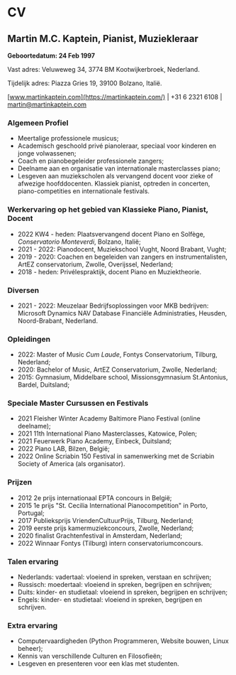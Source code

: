# CV

## Martin M.C. Kaptein, Pianist, Muziekleraar

**Geboortedatum: 24 Feb 1997**

Vast adres: Veluweweg 34, 3774 BM Kootwijkerbroek, Nederland.

Tijdelijk adres: Piazza Gries 19, 39100 Bolzano, Italië.

[www.martinkaptein.com](https://martinkaptein.com/) | +31 6 2321 6108 | [martin@martinkaptein.com](mailto:martin@martinkaptein.com)

### Algemeen Profiel

- Meertalige professionele musicus;
- Academisch geschoold privé pianoleraar, speciaal voor kinderen en jonge volwassenen;
- Coach en pianobegeleider professionele zangers;
- Deelname aan en organisatie van internationale masterclasses piano;
- Lesgeven aan muziekscholen als vervangend docent voor zieke of afwezige hoofddocenten. Klassiek pianist, optreden in concerten, piano-competities en internationale festivals.

### Werkervaring op het gebied van Klassieke Piano, Pianist, Docent

- 2022 KW4 - heden: Plaatsvervangend docent Piano en Solfège, *Conservatorio Monteverdi*, Bolzano, Italië;
- 2021 - 2022: Pianodocent, Muziekschool Vught, Noord Brabant, Vught;
- 2019 - 2020: Coachen en begeleiden van zangers en instrumentalisten, ArtEZ conservatorium, Zwolle, Overijssel, Nederland;
- 2018 - heden: Privélespraktijk, docent Piano en Muziektheorie.

### Diversen

- 2021 - 2022: Meuzelaar Bedrijfsoplossingen voor MKB bedrijven: Microsoft Dynamics NAV Database Financiële Administraties, Heusden, Noord-Brabant, Nederland.

### Opleidingen

- 2022: Master of Music *Cum Laude*, Fontys Conservatorium, Tilburg, Nederland;
- 2020: Bachelor of Music, ArtEZ Conservatorium, Zwolle, Nederland;
- 2015: Gymnasium, Middelbare school, Missionsgymnasium St.Antonius, Bardel, Duitsland;

### Speciale Master Cursussen en Festivals

- 2021 Fleisher Winter Academy Baltimore Piano Festival (online deelname);
- 2021 11th International Piano Masterclasses, Katowice, Polen;
- 2021 Feuerwerk Piano Academy, Einbeck, Duitsland;
- 2022 Piano LAB, Bilzen, België;
- 2022 Online Scriabin 150 Festival in samenwerking met de Scriabin Society of America (als organisator).

### Prijzen

- 2012 2e prijs internationaal EPTA concours in België;
- 2015 1e prijs "St. Cecilia International Pianocompetition" in Porto, Portugal;
- 2017 Publieksprijs VriendenCultuurPrijs, Tilburg, Nederland;
- 2019 eerste prijs kamermuziekconcours, Zwolle, Nederland;
- 2020 finalist Grachtenfestival in Amsterdam, Nederland;
- 2022 Winnaar Fontys (Tilburg) intern conservatoriumconcours.

### Talen ervaring

- Nederlands: vadertaal: vloeiend in spreken, verstaan en schrijven; 
- Russisch: moedertaal: vloeiend in spreken, begrijpen en schrijven;
- Duits: kinder- en studietaal: vloeiend in spreken, begrijpen en schrijven;
- Engels: kinder- en studietaal: vloeiend in spreken, begrijpen en schrijven.

### Extra ervaring

- Computervaardigheden (Python Programmeren, Website bouwen, Linux beheer);
- Kennis van verschillende Culturen en Filosofieën;
- Lesgeven en presenteren voor een klas met studenten.
